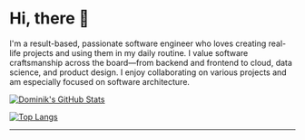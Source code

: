 # Hi, there 👋

I'm a result-based, passionate software engineer who loves creating real-life projects and using them in my daily routine. I value software craftsmanship across the board—from backend and frontend to cloud, data science, and product design. I enjoy collaborating on various projects and am especially focused on software architecture.

[![Dominik's GitHub Stats](https://github-readme-stats-opal-psi.vercel.app/api?username=dbrdak&show_icons=true&theme=highcontrast&include_all_commits=true&title_color=d82897&hide_rank=true&hide=issues,contribs,stars)](https://github.com/DBrdak)

[![Top Langs](https://github-readme-stats-opal-psi.vercel.app/api/top-langs/?username=dbrdak&layout=compact&theme=highcontrast&exclude_repo=github-readme-stats&hide=html,css,scss,dart,mdx,jupyter%20notebook,c%2B%2B,cmake&title_color=d82897)](https://github.com/DBrdak)

---

<!--

## 📌 Check it out!

[![flvt](https://github-readme-stats.vercel.app/api/pin/?username=DBrdak&repo=flvt&theme=dark)](https://github.com/DBrdak/flvt)  
[![onyx-app](https://github-readme-stats.vercel.app/api/pin/?username=DBrdak&repo=onyx-app&theme=dark)](https://github.com/DBrdak/onyx-app)  
[![ltly](https://github-readme-stats.vercel.app/api/pin/?username=DBrdak&repo=ltly&theme=dark)](https://github.com/DBrdak/ltly)

-->
